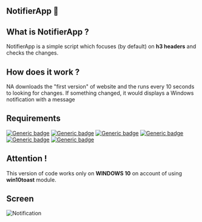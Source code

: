 ## NotifierApp :memo:

## What is NotifierApp ?
NotifierApp is a simple script which focuses (by default) on **h3 headers** and checks the changes.

## How does it work ?
NA downloads the "first version" of website and the runs every 10 seconds to looking for changes. If something changed, it would displays a Windows notification with a message

## Requirements
[![Generic badge](https://img.shields.io/badge/Python-3.x-green.svg)](https://shields.io/)
[![Generic badge](https://img.shields.io/badge/AutoHotKey-x.x-green.svg)](https://shields.io/)
[![Generic badge](https://img.shields.io/badge/Module-win10toast-green.svg)](https://shields.io/)
[![Generic badge](https://img.shields.io/badge/Module-googletrans-green.svg)](https://shields.io/)
[![Generic badge](https://img.shields.io/badge/Module-pyperclip-green.svg)](https://shields.io/)
[![Generic badge](https://img.shields.io/badge/Module-time-green.svg)](https://shields.io/)

## Attention !
This version of code works only on **WINDOWS 10** on account of using **win10toast** module. 

## Screen
![Notification](https://user-images.githubusercontent.com/33324211/95664461-5239c280-0b48-11eb-9dc9-4994fcc83ae1.PNG)


